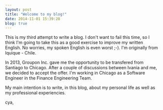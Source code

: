 ```yaml
---
layout: post
title: "Welcome to my blog!"
date: 2014-11-01 15:39:28
blog: true
---
```

This is my third attempt to write a blog.  I don't want to fail this time, so I think I'm going to take this as a good exercise to improve my written English.  No worries, my spoken English is even worst ;-). I'm originally from Iquique - Chile.

In 2013, Groupon Inc. gave me the opportunity to be transfered from Santiago to Chicago.  After a couple of discussions between Ivania and me, we decided to accept the offer. I'm working in Chicago as a Software Engineer in the Finance Engineering Team.

My main intention is to write, in this blog, about my personal life as well as my professional experiencies.

cya,
